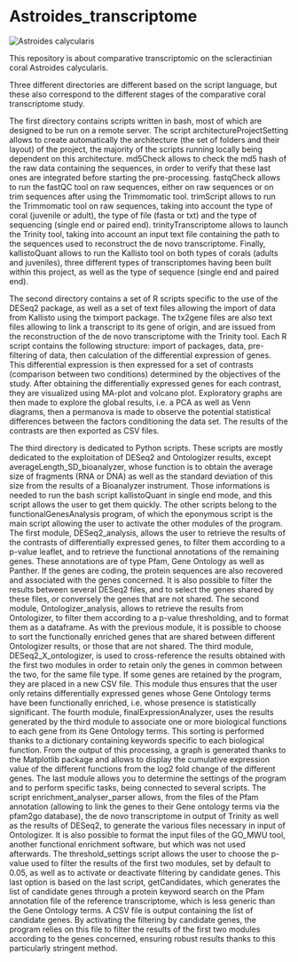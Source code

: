 # Astroides_transcriptome

![Astroides calycularis](master/pictures/astroides.png)

This repository is about comparative transcriptomic on the scleractinian coral Astroides calycularis.

Three different directories are different based on the script language, but these also correspond to the different stages of the comparative coral transcriptome study.

The first directory contains scripts written in bash, most of which are designed to be run on a remote server. The script architectureProjectSetting allows to create automatically the architecture (the set of folders and their layout) of the project, the majority of the scripts running locally being dependent on this architecture. md5Check allows to check the md5 hash of the raw data containing the sequences, in order to verify that these last ones are integrated before starting the pre-processing. fastqCheck allows to run the fastQC tool on raw sequences, either on raw sequences or on trim sequences after using the Trimmomatic tool. trimScript allows to run the Trimmomatic tool on raw sequences, taking into account the type of coral (juvenile or adult), the type of file (fasta or txt) and the type of sequencing (single end or paired end). trinityTranscriptome allows to launch the Trinity tool, taking into account an input text file containing the path to the sequences used to reconstruct the de novo transcriptome. Finally, kallistoQuant allows to run the Kallisto tool on both types of corals (adults and juveniles), three different types of transcriptomes having been built within this project, as well as the type of sequence (single end and paired end).

The second directory contains a set of R scripts specific to the use of the DESeq2 package, as well as a set of text files allowing the import of data from Kallisto using the tximport package. The tx2gene files are also text files allowing to link a transcript to its gene of origin, and are issued from the reconstruction of the de novo transcriptome with the Trinity tool. Each R script contains the following structure: import of packages, data, pre-filtering of data, then calculation of the differential expression of genes. This differential expression is then expressed for a set of contrasts (comparison between two conditions) determined by the objectives of the study. After obtaining the differentially expressed genes for each contrast, they are visualized using MA-plot and volcano plot. Exploratory graphs are then made to explore the global results, i.e. a PCA as well as Venn diagrams, then a permanova is made to observe the potential statistical differences between the factors conditioning the data set. The results of the contrasts are then exported as CSV files.

The third directory is dedicated to Python scripts. These scripts are mostly dedicated to the exploitation of DESeq2 and Ontologizer results, except averageLength_SD_bioanalyzer, whose function is to obtain the average size of fragments (RNA or DNA) as well as the standard deviation of this size from the results of a Bioanalyzer instrument. Those informations is needed to run the bash script kallistoQuant in single end mode, and this script allows the user to get them quickly. The other scripts belong to the functionalGenesAnalysis program, of which the eponymous script is the main script allowing the user to activate the other modules of the program. The first module, DESeq2_analysis, allows the user to retrieve the results of the contrasts of differentially expressed genes, to filter them according to a p-value leaflet, and to retrieve the functional annotations of the remaining genes. These annotations are of type Pfam, Gene Ontology as well as Panther. If the genes are coding, the protein sequences are also recovered and associated with the genes concerned. It is also possible to filter the results between several DESeq2 files, and to select the genes shared by these files, or conversely the genes that are not shared.
The second module, Ontologizer_analysis, allows to retrieve the results from Ontologizer, to filter them according to a p-value thresholding, and to format them as a dataframe. As with the previous module, it is possible to choose to sort the functionally enriched genes that are shared between different Ontologizer results, or those that are not shared. 
The third module, DESeq2_X_ontologizer, is used to cross-reference the results obtained with the first two modules in order to retain only the genes in common between the two, for the same file type. If some genes are retained by the program, they are placed in a new CSV file. This module thus ensures that the user only retains differentially expressed genes whose Gene Ontology terms have been functionally enriched, i.e. whose presence is statistically significant. The fourth module, finalExpressionAnalyzer, uses the results generated by the third module to associate one or more biological functions to each gene from its Gene Ontology terms. This sorting is performed thanks to a dictionary containing keywords specific to each biological function. From the output of this processing, a graph is generated thanks to the Matplotlib package and allows to display the cumulative expression value of the different functions from the log2 fold change of the different genes.
The last module allows you to determine the settings of the program and to perform specific tasks, being connected to several scripts. The script enrichment_analyser_parser allows, from the files of the Pfam annotation (allowing to link the genes to their Gene ontology terms via the pfam2go database), the de novo transcriptome in output of Trinity as well as the results of DESeq2, to generate the various files necessary in input of Ontologizer. It is also possible to format the input files of the GO_MWU tool, another functional enrichment software, but which was not used afterwards. The threshold_settings script allows the user to choose the p-value used to filter the results of the first two modules, set by default to 0.05, as well as to activate or deactivate filtering by candidate genes. This last option is based on the last script, getCandidates, which generates the list of candidate genes through a protein keyword search on the Pfam annotation file of the reference transcriptome, which is less generic than the Gene Ontology terms. A CSV file is output containing the list of candidate genes. By activating the filtering by candidate genes, the program relies on this file to filter the results of the first two modules according to the genes concerned, ensuring robust results thanks to this particularly stringent method. 



